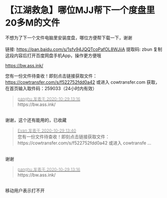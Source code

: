 # 【江湖救急】哪位MJJ帮下一个度盘里20多M的文件


不想为了下一个文件电脑里安装度盘，哪位方便帮下载一下，谢谢<br />
<br />
链接: https://pan.baidu.com/s/1sfv94JQQTcoPafOL8WJiiA 提取码: zbun 复制这段内容后打开百度网盘手机App，操作更方便哦<br />


https://bw.ass.ink/

您有一份文件待查收！即刻点击链接获取文件：https://cowtransfer.com/s/f522752fdd0a42 或进入 cowtransfer.com 获取，在首页输入取件码：259033（24小时内有效）<img id="aimg_H3BS2" onclick="zoom(this, this.src, 0, 0, 0)" class="zoom" src="https://cdn.jsdelivr.net/gh/hishis/forum-master/public/images/patch.gif" onmouseover="img_onmouseoverfunc(this)" onload="thumbImg(this)" border="0" alt="" />

<div class="quote"><blockquote><font size="2"><a href="https://www.hostloc.com/forum.php?mod=redirect&amp;goto=findpost&amp;pid=9368865&amp;ptid=759774" target="_blank"><font color="#999999">panghu 发表于 2020-10-29 13:16</font></a></font><br />
https://bw.ass.ink/</blockquote></div><br />
谢谢，这个还有能用的，已收藏

<div class="quote"><blockquote><font size="2"><a href="https://www.hostloc.com/forum.php?mod=redirect&amp;goto=findpost&amp;pid=9368952&amp;ptid=759774" target="_blank"><font color="#999999">Evan 发表于 2020-10-29 13:40</font></a></font><br />
您有一份文件待查收！即刻点击链接获取文件：https://cowtransfer.com/s/f522752fdd0a42 或进入 cowtransfe ...</blockquote></div><br />
谢谢<img src="static/image/smiley/default/handshake.gif" smilieid="17" border="0" alt="" />

<div class="quote"><blockquote><font size="2"><a href="https://www.hostloc.com/forum.php?mod=redirect&amp;goto=findpost&amp;pid=9368865&amp;ptid=759774" target="_blank"><font color="#999999">panghu 发表于 2020-10-29 13:16</font></a></font><br />
https://bw.ass.ink/</blockquote></div><br />
移动用户表示打不开
